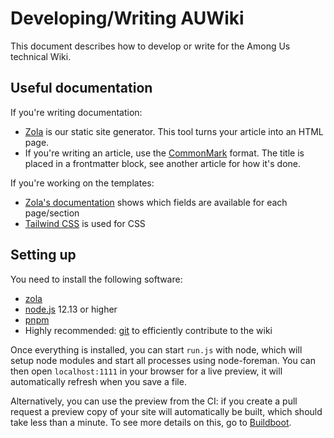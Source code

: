 # Developing/Writing AUWiki

This document describes how to develop or write for the Among Us technical Wiki.

## Useful documentation

If you're writing documentation:

- [Zola](https://www.getzola.org/documentation) is our static site generator. This tool turns your article into an HTML page.
- If you're writing an article, use the [CommonMark](https://commonmark.org/) format. The title is placed in a frontmatter block, see another article for how it's done.

If you're working on the templates:

- [Zola's documentation](https://www.getzola.org/documentation) shows which fields are available for each page/section
- [Tailwind CSS](https://tailwindcss.com/docs) is used for CSS

## Setting up

You need to install the following software:

- [zola](https://www.getzola.org/documentation/getting-started/installation/)
- [node.js](https://nodejs.org/en/) 12.13 or higher
- [pnpm](https://pnpm.io/installation)
- Highly recommended: [git](https://git-scm.com/book/en/v2/Getting-Started-Installing-Git/) to efficiently contribute to the wiki

Once everything is installed, you can start `run.js` with node, which will setup node modules and start all processes using node-foreman.
You can then open `localhost:1111` in your browser for a live preview, it will automatically refresh when you save a file.

Alternatively, you can use the preview from the CI: if you create a pull request a preview copy of your site will automatically be built, which should take less than a minute. To see more details on this, go to [Buildboot](https://ci.duikbo.at/#/builders/2).
